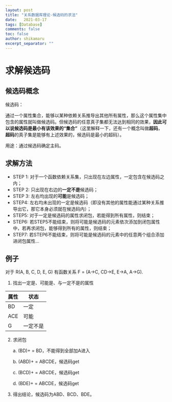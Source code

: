 ```yaml
---
layout: post
title: "关系数据库理论-候选码的求法"
date:   2021-03-17
tags: [Database]
comments: false
toc: false
author: shikamaru
excerpt_separator: ""
---
```


# 求解候选码

## 候选码概念

候选码：

通过一个属性集合，能够以某种依赖关系推导出其他所有属性，那么这个属性集中包含的属性就叫做候选码。但候选码的任意真子集都无法达到相同的效果，**因此可以说候选码是最小有该效果的“集合”**（这里解释一下，还有一个概念叫做**超码**，**超码**的真子集是能够有上述效果的，候选码是最小的超码）。

用途：通过候选码确定主码。

## 求解方法

* STEP 1: 对于一个函数依赖关系集，只出现在左边属性，一定包含在候选码之内；
* STEP 2: 只出现在右边的**一定不是**候选码；
* STEP 3: 左右均出现的**可能**是候选码；
* STEP4: 左右均未出现的一定是候选码（即没有其他的属性能通过某种关系推导出它，那它本身必须就在候选码内）；
* STEP5: 对于一定是候选码的属性求闭包，若能得到所有属性，则结束；
* STEP6: 若STEP5不能结束，则将可能是候选码的元素依次添加到闭包属性中，若再求闭包，能够得到所有的属性，则结束；
* STEP7: 若STEP6不能结束，则将可能是候选码的元素中的任意两个组合添加进闭包属性...

## 例子

对于 R(A, B, C, D, E, G) 有函数关系 F = (A->C, CD->E, E->A, A->G). 

1. 找出一定是、可能是、与一定不是的属性

| 属性   | 状态     |
| :--- | --- |
| BD   | 一定     |
| ACE  | 可能     |
| G    | 一定不是 |

2. 求闭包

   a. (BD)+ = BD，不能得到全部加A进入

   b. (ABD)+ = ABCDE，候选码get

   c. (BCD)+ = ABCDE，候选码get

   d. (BDE)+ = ABCDE，候选码get

3. 得出结论，候选码为ABD、BCD、BDE。
